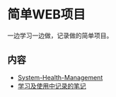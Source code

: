 # 简单WEB项目
一边学习一边做，记录做的简单项目。
## 内容
- [System-Health-Management](https://gitbook.big1000.com/18-%E7%AE%80%E5%8D%95WEB%E9%A1%B9%E7%9B%AE/01-System-Health-Management/)
- [学习及使用中记录的笔记](https://gitbook.big1000.com/18-%E7%AE%80%E5%8D%95WEB%E9%A1%B9%E7%9B%AE/10-%E5%AD%A6%E4%B9%A0%E5%8F%8A%E4%BD%BF%E7%94%A8%E4%B8%AD%E8%AE%B0%E5%BD%95%E7%9A%84%E7%AC%94%E8%AE%B0/)